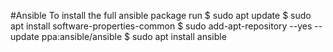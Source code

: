 #Ansible
To install the full ansible package run
$ sudo apt update
$ sudo apt install software-properties-common
$ sudo add-apt-repository --yes --update ppa:ansible/ansible
$ sudo apt install ansible
